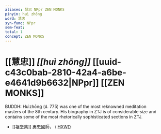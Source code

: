 ```yaml
---
aliases: 慧忠 NPpr ZEN MONKS
pinyin: huì zhōng
word: 慧忠
syn-func: NPpr
sem-feat: 
total: 1
concept: ZEN MONKS 
---
```

# [[慧忠]] *[[huì zhōng]]*  [[uuid-c43c0bab-2810-42a4-a6be-e4641d9b6632|NPpr]] [[ZEN MONKS]]
BUDDH: Huìzhōng (d. 775) was one of the most reknowned meditation masters of the 8th century. His biography in ZTJ is of considerable size and contains some of the most rhetorically sophisticated sections in ZTJ.
 - [[祖堂集]] 惠忠國師， / [HXWD](https://hxwd.org/textview.html?location=KR6q0002_Yan_003-1113a.20)